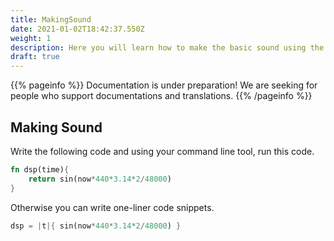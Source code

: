 ```yaml
---
title: MakingSound
date: 2021-01-02T18:42:37.550Z
weight: 1
description: Here you will learn how to make the basic sound using the mimium.
draft: true
---
```

{{% pageinfo %}}
Documentation is under preparation! We are seeking for people who support documentations and translations.
{{% /pageinfo %}}

## Making Sound
Write the following code and using your command line tool, run this code.
```rust
fn dsp(time){
    return sin(now*440*3.14*2/48000)
}
```

Otherwise you can write one-liner code snippets.
```rust
dsp = |t|{ sin(now*440*3.14*2/48000) }
```
